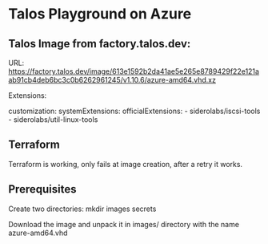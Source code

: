 # Talos Playground on Azure

## Talos Image from factory.talos.dev:
URL: https://factory.talos.dev/image/613e1592b2da41ae5e265e8789429f22e121aab91cb4deb6bc3c0b6262961245/v1.10.6/azure-amd64.vhd.xz

Extensions:

customization:
    systemExtensions:
        officialExtensions:
            - siderolabs/iscsi-tools
            - siderolabs/util-linux-tools


## Terraform

Terraform is working, only fails at image creation, after a retry it works. 


## Prerequisites

Create two directories: mkdir images secrets


Download the image and unpack it in images/ directory with the name azure-amd64.vhd
